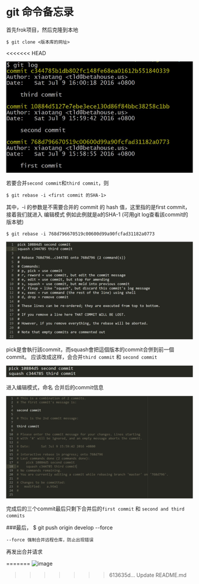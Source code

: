 # git 命令备忘录

首先frok项目，然后克隆到本地

	$ git clone <版本库的网址>
<<<<<<< HEAD

![image](https://github.com/tangliangdong/git/blob/master/images/1.jpg)

若要合并`second commit`和`third commit`，则

	$ git rebase -i <first commit 的SHA-1>
	
其中，-i 的参数是不需要合并的 commit 的 hash 值，这里指的是first commit， 接着我们就进入 编辑模式
例如此例就是a的SHA-1 (可用git log查看該commit的版本號)

	$ git rebase -i 768d796670519c00600d99a90fcfad31182a0773
	
![image](https://github.com/tangliangdong/git/blob/master/images/2.jpg)

pick是會執行該commit，而squash會把這個版本的commit合併到前一個commit。
应该改成这样，会合并`third commit` 和 `second commit`

![image](https://github.com/tangliangdong/git/blob/master/images/3.jpg)

进入编辑模式，命名 合并后的commit信息

![image](https://github.com/tangliangdong/git/blob/master/images/4.jpg)

完成后的三个commit最后只剩下合并后的`first commit` 和 `second and third commits` 

###最后，
	$ git push origin develop --force
	
	--force 强制合并远程仓库，防止出现错误
	
再发出合并请求





 
=======
	![image](https://github.com/tangliangdong/git/images/1.jpg)
>>>>>>> 613635d... Update README.md
